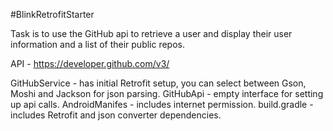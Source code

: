 #BlinkRetrofitStarter

Task is to use the GitHub api to retrieve a user and display their user information and a list of their public repos.

API - https://developer.github.com/v3/

GitHubService - has initial Retrofit setup, you can select between Gson, Moshi and Jackson for json parsing.
GitHubApi - empty interface for setting up api calls.
AndroidManifes - includes internet permission.
build.gradle - includes Retrofit and json converter dependencies.
